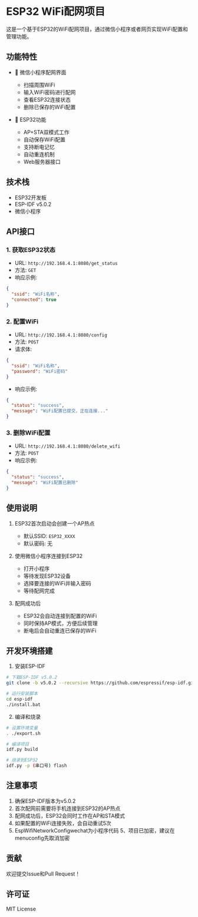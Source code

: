 # ESP32 WiFi配网项目

这是一个基于ESP32的WiFi配网项目，通过微信小程序或者网页实现WiFi配置和管理功能。

## 功能特性

- 📱 微信小程序配网界面
  - 扫描周围WiFi
  - 输入WiFi密码进行配网
  - 查看ESP32连接状态
  - 删除已保存的WiFi配置

- 🛜 ESP32功能
  - AP+STA双模式工作
  - 自动保存WiFi配置
  - 支持断电记忆
  - 自动重连机制
  - Web服务器接口

## 技术栈

- ESP32开发板
- ESP-IDF v5.0.2
- 微信小程序

## API接口

### 1. 获取ESP32状态
- URL: `http://192.168.4.1:8080/get_status`
- 方法: `GET`
- 响应示例:
```json
{
  "ssid": "WiFi名称",
  "connected": true
}
```

### 2. 配置WiFi
- URL: `http://192.168.4.1:8080/config`
- 方法: `POST`
- 请求体:
```json
{
  "ssid": "WiFi名称",
  "password": "WiFi密码"
}
```
- 响应示例:
```json
{
  "status": "success",
  "message": "WiFi配置已提交，正在连接..."
}
```

### 3. 删除WiFi配置
- URL: `http://192.168.4.1:8080/delete_wifi`
- 方法: `POST`
- 响应示例:
```json
{
  "status": "success",
  "message": "WiFi配置已删除"
}
```

## 使用说明

1. ESP32首次启动会创建一个AP热点
   - 默认SSID: `ESP32_XXXX`
   - 默认密码: 无

2. 使用微信小程序连接到ESP32
   - 打开小程序
   - 等待发现ESP32设备
   - 选择要连接的WiFi并输入密码
   - 等待配网完成

3. 配网成功后
   - ESP32会自动连接到配置的WiFi
   - 同时保持AP模式，方便后续管理
   - 断电后会自动重连已保存的WiFi

## 开发环境搭建

1. 安装ESP-IDF
```bash
# 下载ESP-IDF v5.0.2
git clone -b v5.0.2 --recursive https://github.com/espressif/esp-idf.git

# 运行安装脚本
cd esp-idf
./install.bat
```

2. 编译和烧录
```bash
# 设置环境变量
. ./export.sh

# 编译项目
idf.py build

# 烧录到ESP32
idf.py -p (串口号) flash
```

## 注意事项

1. 确保ESP-IDF版本为v5.0.2
2. 首次配网前需要将手机连接到ESP32的AP热点
3. 配网成功后，ESP32会同时工作在AP和STA模式
4. 如果配置的WiFi连接失败，会自动重试5次
5. EspWifiNetworkConfigwechat为小程序代码
5、项目已加密，建议在menuconfig先取消加密

## 贡献

欢迎提交Issue和Pull Request！

## 许可证

MIT License
